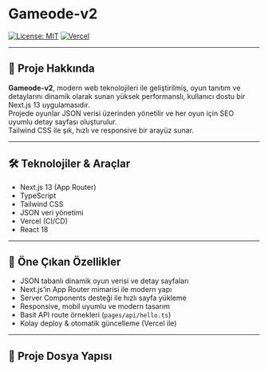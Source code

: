 # Gameode-v2

[![License: MIT](https://img.shields.io/badge/License-MIT-blue.svg)](LICENSE)
[![Vercel](https://vercelbadge.vercel.app/api/mehmetozek01/gameode-v2)](https://vercel.com/mehmetozek01/gameode-v2)

---

## 🚀 Proje Hakkında

**Gameode-v2**, modern web teknolojileri ile geliştirilmiş, oyun tanıtım ve detaylarını dinamik olarak sunan yüksek performanslı, kullanıcı dostu bir Next.js 13 uygulamasıdır.  
Projede oyunlar JSON verisi üzerinden yönetilir ve her oyun için SEO uyumlu detay sayfası oluşturulur.  
Tailwind CSS ile şık, hızlı ve responsive bir arayüz sunar.

---

## 🛠️ Teknolojiler & Araçlar

- Next.js 13 (App Router)  
- TypeScript  
- Tailwind CSS  
- JSON veri yönetimi  
- Vercel (CI/CD)  
- React 18  

---

## 🌟 Öne Çıkan Özellikler

- JSON tabanlı dinamik oyun verisi ve detay sayfaları  
- Next.js’in App Router mimarisi ile modern yapı  
- Server Components desteği ile hızlı sayfa yükleme  
- Responsive, mobil uyumlu ve modern tasarım  
- Basit API route örnekleri (`pages/api/hello.ts`)  
- Kolay deploy & otomatik güncelleme (Vercel ile)  

---

## 📂 Proje Dosya Yapısı

